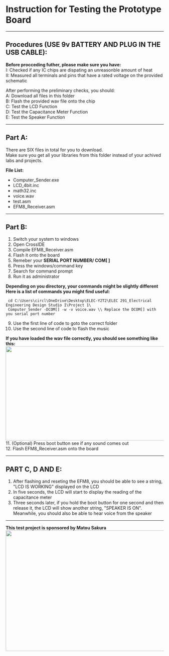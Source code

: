 # Instruction for Testing the Prototype Board

------------
## Procedures (USE 9v BATTERY AND PLUG IN THE USB CABLE):

**Before procceding futher, please make sure you have:** \
I: Checked if any IC chips are dispating an unreasonble amount of heat\
II: Measured all terminals and pins that have a rated voltage on the provided schematic

After performing the preliminary checks, you should:\
A: Download all files in this folder\
B: Flash the provided wav file onto the chip\
C: Test the LCD Function\
D: Test the Capacitance Meter Function\
E: Test the Speaker Function

------------

## Part A:
There are SIX files in total for you to download. \
Make sure you get all your libraries from this folder instead of your achived labs and projects.


**File List:** 
- Computer_Sender.exe
- LCD_4bit.inc
- math32.inc
- voice.wav
- test.asm
- EFM8_Receiver.asm
-------------



## Part B:
1. Switch your system to windows
2. Open CrossIDE
3. Compile EFM8_Receiver.asm 
4. Flash it onto the board
5. Remeber your **SERIAL PORT NUMBER/ COM[ ]**
6. Press the windows/command key 
7. Search for command prompt
8. Run it as administrator
 
**Depending on you directory, your commands might be slightly different** \
**Here is a list of commands you might find useful:** 
```
 cd C:\Users\circl\OneDrive\Desktop\ELEC-Y2T2\ELEC 291_Electrical Engineering Design Studio I\Project 1\
 Computer_Sender -DCOM[] -w -v voice.wav \\ Replace the DCOM[] with you serial port number
```
9. Use the first line of code to goto the correct folder
 10. Use the second line of code to flash the music
  
 **If you have loaded the wav file correctly, you should see something like this:**
 <img src="https://user-images.githubusercontent.com/68177491/108592248-d0da1400-7321-11eb-81f8-e91c593d524d.png" width="520" height="300"/>\
11. (Optional) Press boot button see if any sound comes out\
12.  Flash EFM8_Receiver.asm onto the board

-------------

## PART C, D AND E:
1. After flashing and reseting the EFM8, you should be able to see a string, "LCD IS WORKING" displayed on the LCD
2. In five seconds, the LCD will start to display the reading of the capacitance meter 
3. Three seconds later, if you hold the boot button for one second and then release it, the LCD will show another string, "SPEAKER IS ON". Meanwhile, you should also be able to hear voice from the speaker

-------------
**This test project is sponsored by Matou Sakura**\
<img src="https://user-images.githubusercontent.com/68177491/108592567-3f6ba180-7323-11eb-9a9e-3023a3b0d357.jpg" width="512" height="384"/>
